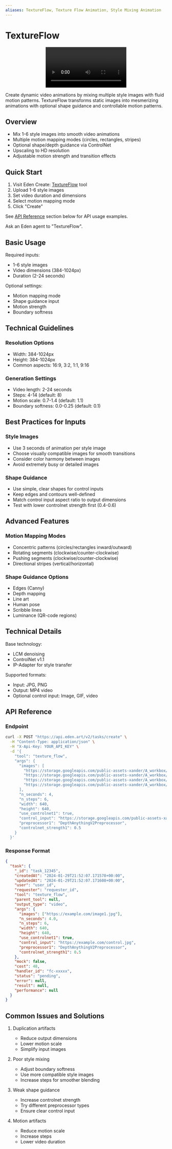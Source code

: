 ```yaml
---
aliases: TextureFlow, Texture Flow Animation, Style Mixing Animation
---
```


# TextureFlow
<div align="center">
<video width="50%" controls>
            <source src="https://edenartlab-prod-data.s3.us-east-1.amazonaws.com/app/style_mixing_opt.mp4" type="video/mp4" />
            </video>
</div>


Create dynamic video animations by mixing multiple style images with fluid motion patterns. TextureFlow transforms static images into mesmerizing animations with optional shape guidance and controllable motion patterns.

## Overview

- Mix 1-6 style images into smooth video animations
- Multiple motion mapping modes (circles, rectangles, stripes)
- Optional shape/depth guidance via ControlNet
- Upscaling to HD resolution
- Adjustable motion strength and transition effects

## Quick Start

1. Visit Eden Create: [TextureFlow](https://beta.eden.art/create/texture_flow) tool
2. Upload 1-6 style images
3. Set video duration and dimensions
4. Select motion mapping mode
5. Click "Create"

See [API Reference](#api-reference) section below for API usage examples.

Ask an Eden agent to "TextureFlow".

## Basic Usage

Required inputs:
- 1-6 style images
- Video dimensions (384-1024px)
- Duration (2-24 seconds)

Optional settings:
- Motion mapping mode
- Shape guidance input
- Motion strength
- Boundary softness

## Technical Guidelines

### Resolution Options
- Width: 384-1024px
- Height: 384-1024px
- Common aspects: 16:9, 3:2, 1:1, 9:16

### Generation Settings
- Video length: 2-24 seconds
- Steps: 4-14 (default: 8)
- Motion scale: 0.7-1.4 (default: 1.1)
- Boundary softness: 0.0-0.25 (default: 0.1)

## Best Practices for Inputs

### Style Images
- Use 3 seconds of animation per style image
- Choose visually compatible images for smooth transitions
- Consider color harmony between images
- Avoid extremely busy or detailed images

### Shape Guidance
- Use simple, clear shapes for control inputs
- Keep edges and contours well-defined
- Match control input aspect ratio to output dimensions
- Test with lower controlnet strength first (0.4-0.6)

## Advanced Features

### Motion Mapping Modes
- Concentric patterns (circles/rectangles inward/outward)
- Rotating segments (clockwise/counter-clockwise)
- Pushing segments (clockwise/counter-clockwise)
- Directional stripes (vertical/horizontal)

### Shape Guidance Options
- Edges (Canny)
- Depth mapping
- Line art
- Human pose
- Scribble lines
- Luminance (QR-code regions)

## Technical Details

Base technology:
- LCM denoising
- ControlNet v1.1
- IP-Adapter for style transfer

Supported formats:
- Input: JPG, PNG
- Output: MP4 video
- Optional control input: Image, GIF, video

## API Reference

### Endpoint

```bash
curl -X POST "https://api.eden.art/v2/tasks/create" \
  -H "Content-Type: application/json" \
  -H "X-Api-Key: YOUR_API_KEY" \
  -d '{
    "tool": "texture_flow",
    "args": {
      "images": [
        "https://storage.googleapis.com/public-assets-xander/A_workbox/init_imgs/img_00019.jpg",
        "https://storage.googleapis.com/public-assets-xander/A_workbox/init_imgs/img_00021.jpg",
        "https://storage.googleapis.com/public-assets-xander/A_workbox/init_imgs/img_00024.jpg",
        "https://storage.googleapis.com/public-assets-xander/A_workbox/init_imgs/img_00025.jpg"
      ],
      "n_seconds": 4,
      "n_steps": 6,
      "width": 640,
      "height": 640,
      "use_controlnet1": true,
      "control_input": "https://storage.googleapis.com/public-assets-xander/A_workbox/lora_training_sets/xander.jpg",
      "preprocessor1": "DepthAnythingV2Preprocessor",
      "controlnet_strength1": 0.5
    }
  }'
```

### Response Format

```json
{
  "task": {
    "_id": "task_12345",
    "createdAt": "2024-01-29T21:52:07.171578+00:00",
    "updatedAt": "2024-01-29T21:52:07.171608+00:00",
    "user": "user_id",
    "requester": "requester_id",
    "tool": "texture_flow",
    "parent_tool": null,
    "output_type": "video",
    "args": {
      "images": ["https://example.com/image1.jpg"],
      "n_seconds": 4.0,
      "n_steps": 6,
      "width": 640,
      "height": 640,
      "use_controlnet1": true,
      "control_input": "https://example.com/control.jpg",
      "preprocessor1": "DepthAnythingV2Preprocessor",
      "controlnet_strength1": 0.5
    },
    "mock": false,
    "cost": 48,
    "handler_id": "fc-xxxxx",
    "status": "pending",
    "error": null,
    "result": null,
    "performance": null
  }
}
```

## Common Issues and Solutions

1. Duplication artifacts
   - Reduce output dimensions
   - Lower motion scale
   - Simplify input images

2. Poor style mixing
   - Adjust boundary softness
   - Use more compatible style images
   - Increase steps for smoother blending

3. Weak shape guidance
   - Increase controlnet strength
   - Try different preprocessor types
   - Ensure clear control input

4. Motion artifacts
   - Reduce motion scale
   - Increase steps
   - Lower video duration